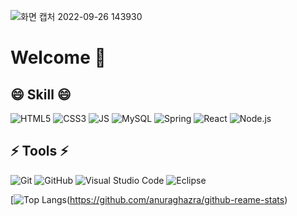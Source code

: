 
<!--
**park71405/park71405** is a ✨ _special_ ✨ repository because its `README.md` (this file) appears on your GitHub profile.

Here are some ideas to get you started:

- 🔭 I’m currently working on ...
- 🌱 I’m currently learning ...
- 👯 I’m looking to collaborate on ...
- 🤔 I’m looking for help with ...
- 💬 Ask me about ...
- 📫 How to reach me: ...
- 😄 Pronouns: ...
- ⚡ Fun fact: ...
-->

![화면 캡처 2022-09-26 143930](https://user-images.githubusercontent.com/100855525/192206657-515b2835-6ceb-440a-bd1d-c33450a23532.png)


# Welcome 👋

## 😄 Skill 😄    
![HTML5](https://img.shields.io/badge/HTML5-E34F26?style=flat-square&logo=HTML5&logoColor=black)
![CSS3](https://img.shields.io/badge/CSS3-1572B6?style=flat-square&logo=CSS3&logoColor=black)
![JS](https://img.shields.io/badge/JavaScript-F7DF1E?style=flat-square&logo=JavaScript&logoColor=black)
![MySQL](https://img.shields.io/badge/MySQL-4479A1?style=flat-square&logo=MySQL&logoColor=white)
![Spring](https://img.shields.io/badge/Spring-6DB33F?style=flat-square&logo=Spring&logoColor=black)
![React](https://img.shields.io/badge/React-61DAFB?style=flat-square&logo=React&logoColor=black)
![Node.js](https://img.shields.io/badge/Node.js-339933?style=flat-square&logo=Node.js&logoColor=black)

## ⚡ Tools ⚡
![Git](https://img.shields.io/badge/Git-F05032?style=flat-square&logo=Git&logoColor=black)
![GitHub](https://img.shields.io/badge/GitHub-181717?style=flat-square&logo=GitHub&logoColor=white)
![Visual Studio Code](https://img.shields.io/badge/VisualStudioCode-007ACC?style=flat-square&logo=VisualStudioCode&logoColor=black)
![Eclipse](https://img.shields.io/badge/Eclipse-2C2255?style=flat-square&logo=Eclipse&logoColor=white)

[![Top Langs](https://github-readme-stats.vercel.app/api/top-langs/?username=JunHans&layout=compact)(https://github.com/anuraghazra/github-reame-stats)

